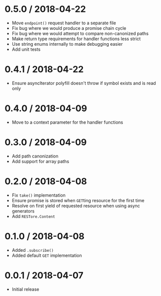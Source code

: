 
0.5.0 / 2018-04-22
==================

  * Move `endpoint()` request handler to a separate file
  * Fix bug where we would produce a promise chain cycle
  * Fix bug where we would attempt to compare non-canonized paths
  * Make return type requirements for handler functions less strict
  * Use string enums internally to make debugging easier
  * Add unit tests

0.4.1 / 2018-04-22
==================

  * Ensure asyncIterator polyfill doesn't throw if symbol exists and is read only

0.4.0 / 2018-04-09
==================

  * Move to a context parameter for the handler functions

0.3.0 / 2018-04-09
==================

  * Add path canonization
  * Add support for array paths

0.2.0 / 2018-04-08
==================

  * Fix `take()` implementation
  * Ensure promise is stored when `GET`ting resource for the first time
  * Resolve on first yield of requested resource when using async generators
  * Add `RESTore.Content`

0.1.0 / 2018-04-08
==================

  * Added `.subscribe()`
  * Added default `GET` implementation

0.0.1 / 2018-04-07
==================

  * Initial release
